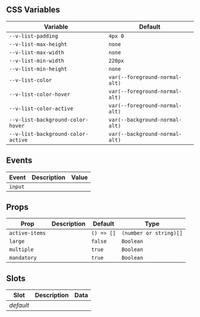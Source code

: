 ## CSS Variables

| Variable                           | Default                        |
| ---------------------------------- | ------------------------------ |
| `--v-list-padding`                 | `4px 0`                        |
| `--v-list-max-height`              | `none`                         |
| `--v-list-max-width`               | `none`                         |
| `--v-list-min-width`               | `220px`                        |
| `--v-list-min-height`              | `none`                         |
| `--v-list-color`                   | `var(--foreground-normal-alt)` |
| `--v-list-color-hover`             | `var(--foreground-normal-alt)` |
| `--v-list-color-active`            | `var(--foreground-normal-alt)` |
| `--v-list-background-color-hover`  | `var(--background-normal-alt)` |
| `--v-list-background-color-active` | `var(--background-normal-alt)` |

## Events

| Event   | Description | Value |
| ------- | ----------- | ----- |
| `input` |             |       |

## Props

| Prop           | Description | Default    | Type                   |
| -------------- | ----------- | ---------- | ---------------------- |
| `active-items` |             | `() => []` | `(number or string)[]` |
| `large`        |             | `false`    | `Boolean`              |
| `multiple`     |             | `true`     | `Boolean`              |
| `mandatory`    |             | `true`     | `Boolean`              |

## Slots

| Slot      | Description | Data |
| --------- | ----------- | ---- |
| _default_ |             |      |
